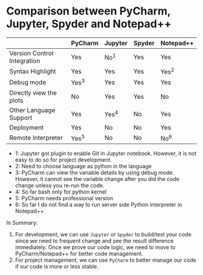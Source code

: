 # Comparison between PyCharm, Jupyter, Spyder and Notepad++



|                             | PyCharm         | Jupyter         | Spyder | Notepad++       |
| --------------------------- | --------------- | --------------- | ------ | --------------- |
| Version Control Integration | Yes             | No<sup>1</sup>  | Yes    | Yes             |
| Syntax Highlight            | Yes             | Yes             | Yes    | Yes<sup>2</sup> |
| Debug mode                  | Yes<sup>3</sup> | Yes             | Yes    | Yes             |
| Directly view the plots     | No              | Yes             | Yes    | No              |
| Other Language Support      | Yes             | Yes<sup>4</sup> | No     | Yes             |
| Deployment                  | Yes             | No              | No     | Yes             |
| Remote Interpreter          | Yes<sup>5</sup> | No              | No     | No<sup>6</sup>  |

- 1: Jupyter got plugin to enable Git in Jupyter notebook. However, it is not easy to do so for project development. 
- 2: Need to choose language as python in the language 
- 3: PyCharm can view the variable details by using debug mode. However, it cannot see the variable change after you did the code change unless you re-run the code.
- 4: So far bash only for python kernel
- 5: PyCharm needs professional version
- 6: So far I do not find a way to run server side Python interpreter in Notepad++

In Summary:

1. For development, we can use `Jupyter` or `Spyder` to build/test your code since we need to frequent change and see the result difference immediately. Once we prove our code logic, we need to move to PyCharm/Notepad++ for better code management. 
2. For project management, we can use `PyCharm` to better manage our code if our code is more or less stable. 